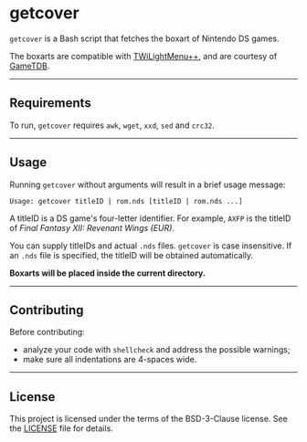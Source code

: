 # getcover

`getcover` is a Bash script that fetches the boxart of Nintendo DS games.

The boxarts are compatible with [TWiLightMenu++](https://github.com/RocketRobz/TWiLightMenu), and are courtesy of [GameTDB](https://gametdb.com).

-----

## Requirements

To run, `getcover` requires `awk`, `wget`, `xxd`, `sed` and `crc32`.

-----

## Usage

Running `getcover` without arguments will result in a brief usage message:

    Usage: getcover titleID | rom.nds [titleID | rom.nds ...]

A titleID is a DS game's four-letter identifier.
For example, `AXFP` is the titleID of _Final Fantasy XII: Revenant Wings (EUR)_.

You can supply titleIDs and actual `.nds` files. `getcover` is case insensitive.
If an `.nds` file is specified, the titleID will be obtained automatically.

**Boxarts will be placed inside the current directory.**

-----

## Contributing

Before contributing: 

* analyze your code with `shellcheck` and address the possible warnings;
* make sure all indentations are 4-spaces wide.

-----

## License

This project is licensed under the terms of the BSD-3-Clause license.
See the [LICENSE](LICENSE) file for details.
